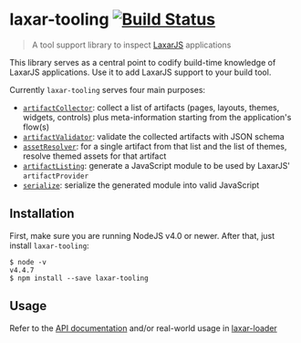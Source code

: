 # laxar-tooling [![Build Status](https://travis-ci.org/LaxarJS/laxar-tooling.svg?branch=master)](https://travis-ci.org/LaxarJS/laxar-tooling)

> A tool support library to inspect [LaxarJS][] applications

This library serves as a central point to codify build-time knowledge of LaxarJS applications.
Use it to add LaxarJS support to your build tool.

Currently `laxar-tooling` serves four main purposes:

- [`artifactCollector`][artifactCollector]: collect a list of artifacts (pages, layouts, themes, widgets,
  controls) plus meta-information starting from the application's flow(s)
- [`artifactValidator`][artifactValidator]: validate the collected artifacts with JSON schema
- [`assetResolver`][assetResolver]: for a single artifact from that list and the list of themes, resolve
  themed assets for that artifact
- [`artifactListing`][artifactListing]: generate a JavaScript module to be used by LaxarJS'
  `artifactProvider`
- [`serialize`][serialize]: serialize the generated module into valid JavaScript


## Installation

First, make sure you are running NodeJS v4.0 or newer. After that, just install `laxar-tooling`:

```console
$ node -v
v4.4.7
$ npm install --save laxar-tooling
```


## Usage

Refer to the [API documentation](docs/api) and/or real-world usage in [laxar-loader][]

[LaxarJS]: https://github.com/LaxarJS/laxar
[laxar-loader]: https://github.com/LaxarJS/laxar-loader
[grunt-laxar]: https://github.com/LaxarJS/grunt-laxar
[artifactCollector]: docs/api/artifact_collector.md
[artifactValidator]: docs/api/artifact_validator.md
[assetResolver]: docs/api/asset_resolver.md
[artifactListing]: docs/api/artifact_listing.md
[serialize]: docs/api/serialize.md
